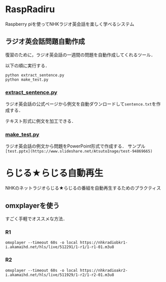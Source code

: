 # RaspRadiru
Raspberry piを使ってNHKラジオ英会話を楽しく学べるシステム


## ラジオ英会話問題自動作成
復習のために，ラジオ英会話の一週間の問題を自動作成してくれるツール．

以下の順に実行する．
```
python extract_sentence.py
python make_test.py
```

### [extract_sentence.py](https://github.com/Atsuto0519/RaspRadiru/blob/master/extract_sentence.py)

ラジオ英会話の公式ページから例文を自動ダウンロードして```sentence.txt```を作成する．

テキスト形式に例文を加工できる．

### [make_test.py](https://github.com/Atsuto0519/RaspRadiru/blob/master/make_test.py)

ラジオ英会話の例文から問題をPowerPoint形式で作成する． 
サンプル```[test.pptx](https://www.slideshare.net/AtsutoInage/test-94869665)```

# らじる★らじる自動再生
NHKのネットラジオらじる★らじるの番組を自動再生するためのプラクティス

## omxplayerを使う
すごく手軽でオススメな方法．

### R1
```
omxplayer --timeout 60s -o local https://nhkradiobkr1-i.akamaihd.net/hls/live/512291/1-r1/1-r1-01.m3u8
```

### R2
```
omxplayer --timeout 60s -o local https://nhkradioakr2-i.akamaihd.net/hls/live/511929/1-r2/1-r2-01.m3u8
```
